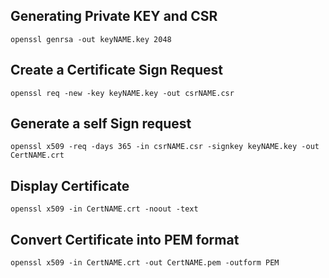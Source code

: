## Generating Private KEY and CSR ##

```
openssl genrsa -out keyNAME.key 2048

```
## Create a Certificate Sign Request ##

```
openssl req -new -key keyNAME.key -out csrNAME.csr

```

## Generate a self Sign request ##

```
openssl x509 -req -days 365 -in csrNAME.csr -signkey keyNAME.key -out CertNAME.crt

```

## Display Certificate ##

```
openssl x509 -in CertNAME.crt -noout -text

```
## Convert Certificate into PEM format ##

```
openssl x509 -in CertNAME.crt -out CertNAME.pem -outform PEM
```

